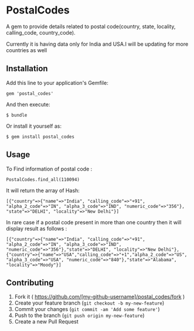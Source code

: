 # PostalCodes

A gem to provide details related to postal code(country, state, locality, calling_code, country_code).


Currently it is having data only for India and USA.I will be updating for more countries as well

## Installation

Add this line to your application's Gemfile:

    gem 'postal_codes'

And then execute:

    $ bundle

Or install it yourself as:

    $ gem install postal_codes

## Usage

To Find information of postal code :

	PostalCodes.find_all(110094)

It will return the array of Hash:

	[{"country"=>{"name"=>"India", "calling_code"=>"+91", "alpha_2_code"=>"IN", "alpha_3_code"=>"IND", "numeric_code"=>"356"}, "state"=>"DELHI", "locality"=>"New Delhi"}]
	
In rare case if a postal code present in more than one country then it will display result as follows :

	[{"country"=>{"name"=>"India", "calling_code"=>"+91", "alpha_2_code"=>"IN", "alpha_3_code"=>"IND", "numeric_code"=>"356"},"state"=>"DELHI", "locality"=>"New Delhi"}, {"country"=>{"name"=>"USA","calling_code"=>"+1","alpha_2_code"=>"US", "alpha_3_code"=>"USA", "numeric_code"=>"840"},"state"=>"Alabama", "locality"=>"Moody"}]

## Contributing

1. Fork it ( https://github.com/[my-github-username]/postal_codes/fork )
2. Create your feature branch (`git checkout -b my-new-feature`)
3. Commit your changes (`git commit -am 'Add some feature'`)
4. Push to the branch (`git push origin my-new-feature`)
5. Create a new Pull Request
